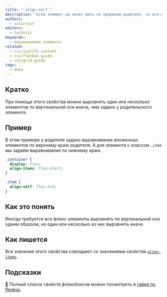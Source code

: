 ```yaml
---
title: "`align-self`"
description: "Если элемент не хочет жить по правилам родителя, то его можно выровнять отдельно."
authors:
  - solarrust
editors:
  - tachisis
keywords:
  - выравнивание элемента
related:
  - css/justify-content
  - css/flexbox-guide
  - css/grid-guide
tags:
  - doka
---
```


## Кратко

При помощи этого свойства можно выровнять один или несколько элементов по вертикальной оси иначе, чем задано у родительского элемента.

## Пример

В этом примере у родителя задано выравнивание вложенных элементов по верхнему краю родителя. А для элемента с классом `.item` мы задаём выравнивание по нижнему краю.

```css
.container {
  display: flex;
  align-items: flex-start;
}

.item {
  align-self: flex-end;
}
```

## Как это понять

Иногда требуется все флекс-элементы выровнять по вертикальной оси одним образом, но один или несколько из них выровнять иначе.

## Как пишется

Все значения этого свойства совпадают со значениями свойства [`align-items`](/css/align-items/).

## Подсказки

<aside>

📝 Полный список свойств флексбоксов можно посмотреть в [гайде по flexbox](/css/flexbox-guide/).

</aside>
